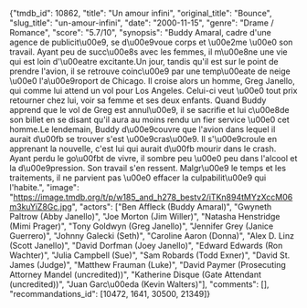 {"tmdb_id": 10862, "title": "Un amour infini", "original_title": "Bounce", "slug_title": "un-amour-infini", "date": "2000-11-15", "genre": "Drame / Romance", "score": "5.7/10", "synopsis": "Buddy Amaral, cadre d'une agence de publicit\u00e9, se d\u00e9voue corps et \u00e2me \u00e0 son travail. Ayant peu de succ\u00e8s avec les femmes, il m\u00e8ne une vie qui est loin d'\u00eatre excitante.Un jour, tandis qu'il est sur le point de prendre l'avion, il se retrouve coinc\u00e9 par une temp\u00eate de neige \u00e0 l'a\u00e9roport de Chicago. Il croise alors un homme, Greg Janello, qui comme lui attend un vol pour Los Angeles. Celui-ci veut \u00e0 tout prix retourner chez lui, voir sa femme et ses deux enfants. Quand Buddy apprend que le vol de Greg est annul\u00e9, il se sacrifie et lui c\u00e8de son billet en se disant qu'il aura au moins rendu un fier service \u00e0 cet homme.Le lendemain, Buddy d\u00e9couvre que l'avion dans lequel il aurait d\u00fb se trouver s'est \u00e9cras\u00e9. Il s'\u00e9croule en apprenant la nouvelle, c'est lui qui aurait d\u00fb mourir dans le crash. Ayant perdu le go\u00fbt de vivre, il sombre peu \u00e0 peu dans l'alcool et la d\u00e9pression. Son travail s'en ressent. Malgr\u00e9 le temps et les traitements, il ne parvient pas \u00e0 effacer la culpabilit\u00e9 qui l'habite.", "image": "https://image.tmdb.org/t/p/w185_and_h278_bestv2/iTKn894tMYzXccM06m3kuYiZ8Gc.jpg", "actors": ["Ben Affleck (Buddy Amaral)", "Gwyneth Paltrow (Abby Janello)", "Joe Morton (Jim Willer)", "Natasha Henstridge (Mimi Prager)", "Tony Goldwyn (Greg Janello)", "Jennifer Grey (Janice Guerrero)", "Johnny Galecki (Seth)", "Caroline Aaron (Donna)", "Alex D. Linz (Scott Janello)", "David Dorfman (Joey Janello)", "Edward Edwards (Ron Wachter)", "Julia Campbell (Sue)", "Sam Robards (Todd Exner)", "David St. James (Judge)", "Matthew Frauman (Luke)", "David Paymer (Prosecuting Attorney Mandel (uncredited))", "Katherine Disque (Gate Attendant (uncredited))", "Juan Garc\u00eda (Kevin Walters)"], "comments": [], "recommandations_id": [10472, 1641, 30500, 21349]}